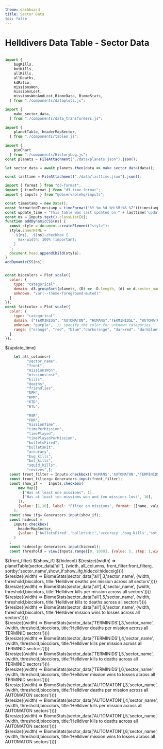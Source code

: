 ```yaml
---
theme: dashboard
title: Sector Data
toc: false
---
```


# Helldivers Data Table - Sector Data

<!-- Load and transform the data -->

```js

import {
    bugKills,
    botKills,
    allKills,
    allDeaths,
    kdRatio,
    missionsWon,
    missionsLost,
    missionsWonAndLost,BiomeData, BiomeStats,
  } from "./components/dataplots.js";

import {
    make_sector_data,
  } from "./components/data_transformers.js";
  
import {
    planetTable, headerMapSector,
  } from "./components/tables.js";
  
import {
    pieChart
  } from "./components/HistoryLog.js";
const planets = FileAttachment("./data/planets.json").json();

let sector_data = await planets.then(data => make_sector_data(data));

const lasttime = FileAttachment("./data/lasttime.json").json();
```
```js
import { format } from "d3-format";
import { timeFormat } from "d3-time-format";
import { inputs } from "@observablehq/inputs";

const timestamp = new Date();
const formattedTimestamp = timeFormat("%Y-%m-%d %H:%M:%S %Z")(timestamp);
const update_time = "This table was last updated on " + lasttime['update_time'];
const ns = Inputs.text().classList[0];
function addDynamicCSS(ns) {
  const style = document.createElement("style");
  style.innerHTML = `
    .${ns}, .${ns}-checkbox {
      max-width: 100% !important;
    }
  `;
  document.head.appendChild(style);
}
addDynamicCSS(ns);
```


```js

const biocolors = Plot.scale({
  color: {
    type: "categorical",
    domain: d3.groupSort(planets, (D) => -D.length, (d) => d.sector_name).filter((d) => d !== "Other"),
    unknown: "var(--theme-foreground-muted)"
  }
});
const factcolor = Plot.scale({
  color: {
    type: "categorical",
    domain: ["TERMINIDS", "AUTOMATON", "HUMANS","TERMINIDSL", "AUTOMATONL", "HUMANSL"],  // specify known categories directly
    unknown: "purple",  // specify the color for unknown categories
    range: ["orange", "red", "blue","darkorange", "darkred", "darkblue"],  // colors for TERMINIDS, AUTOMATON, and HUMANS
  }
});
```




${update_time}
```js
    let all_columns=[ 
          "sector_name",
          "front",
          "missionsWon",
          "missionsLost",
          "kills",
          "deaths",
          "friendlies",
          "DPM",
          "KPM",
          "KTD",
          "WTL",
  
          "MSR",
          "FKR",
          "missionTime",
          "timePerMission",
          "timePlayed",
          "timePlayedPerMission",
          "bulletsFired",
          "bulletsHit",
          "accuracy",
          "bug_kills",
          "bot_kills",
          "squid_kills",
          "revives",];
  const front_filter = Inputs.checkbox(['HUMANS','AUTOMATON','TERMINIDS'], {value:['AUTOMATON','TERMINIDS'], label:'Filter by front'})
  const front_filterg= Generators.input(front_filter);
  const show_if =   Inputs.checkbox(
      new Map([
        ["Has at least one missions", 1],
        ["Has at least ten missions won and ten missions lost", 10],
      ]),
      {value: [1,10], label: "Filter on missions", format: ([name, value]) => `${name}`}
    );
  const show_ifg= Generators.input(show_if);
  const hidecol = 
    Inputs.checkbox(
      headerMapSector,
      {value: ['bulletsFired','bulletsHit','accuracy','bug_kills','bot_kills','squid_kills','revives'], label: "Show/hide columns", format: ([name, value]) => `${name}`}
    )
  ;
  const hidecolg= Generators.input(hidecol);
  const threshold = view(Inputs.range([0, 1000], {value: 5, step: 1,width:1000, label: "Minimum missions limit"}))
```




<div class="grid grid-cols-1">
  <div class="card">
  ${front_filter}
  ${show_if}
  ${hidecol}
    ${resize((width) => planetTable(sector_data['all'], {width, all_columns, front_filter:front_filterg, sortby:'sector_name',show_if:show_ifg,hidecol:hidecolg}))}
  </div>
</div>



<div class="grid grid-cols-4">
  <div class="card">
    ${resize((width) => BiomeStats(sector_data['all'],3,'sector_name', {width, threshold,biocolors, title:'Helldiver deaths per mission across all sectors'}))}
  </div>
    <div class="card">
    ${resize((width) => BiomeStats(sector_data['all'],4,'sector_name', {width, threshold,biocolors, title:'Helldiver kills per mission across all sectors'}))}
  </div>
    <div class="card">
    ${resize((width) => BiomeStats(sector_data['all'],5,'sector_name', {width, threshold,biocolors, title:'Helldiver kills to deaths across all sectors'}))}
  </div>
    <div class="card">
    ${resize((width) => BiomeStats(sector_data['all'],6,'sector_name', {width, threshold,biocolors, title:'Helldiver mission wins to losses across all sectors'}))}
  </div>

</div>




<div class="grid grid-cols-4">
  <div class="card">
    ${resize((width) => BiomeStats(sector_data['TERMINIDS'],3,'sector_name', {width, threshold,biocolors, title:'Helldiver deaths per mission across all TERMINID sectors'}))}
  </div>
    <div class="card">
    ${resize((width) => BiomeStats(sector_data['TERMINIDS'],4,'sector_name', {width, threshold,biocolors, title:'Helldiver kills per mission across all TERMINID sectors'}))}
  </div>
    <div class="card">
    ${resize((width) => BiomeStats(sector_data['TERMINIDS'],5,'sector_name', {width, threshold,biocolors, title:'Helldiver kills to deaths across all TERMINID sectors'}))}
  </div>
    <div class="card">
    ${resize((width) => BiomeStats(sector_data['TERMINIDS'],6,'sector_name', {width, threshold,biocolors, title:'Helldiver mission wins to losses across all TERMINID sectors'}))}
  </div>

</div>




<div class="grid grid-cols-4">
  <div class="card">
    ${resize((width) => BiomeStats(sector_data['AUTOMATON'],3,'sector_name', {width, threshold,biocolors, title:'Helldiver deaths per mission across all AUTOMATON sectors'}))}
  </div>
    <div class="card">
    ${resize((width) => BiomeStats(sector_data['AUTOMATON'],4,'sector_name', {width, threshold,biocolors, title:'Helldiver kills per mission across all AUTOMATON sectors'}))}
  </div>
    <div class="card">
    ${resize((width) => BiomeStats(sector_data['AUTOMATON'],5,'sector_name', {width, threshold,biocolors, title:'Helldiver kills to deaths across all AUTOMATON sectors'}))}
  </div>
    <div class="card">
    ${resize((width) => BiomeStats(sector_data['AUTOMATON'],6,'sector_name', {width, threshold,biocolors, title:'Helldiver mission wins to losses across all AUTOMATON sectors'}))}
  </div>

</div>
